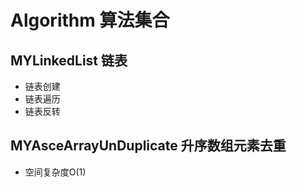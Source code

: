 # Algorithm 算法集合


## MYLinkedList 链表
* 链表创建
* 链表遍历
* 链表反转

## MYAsceArrayUnDuplicate 升序数组元素去重
* 空间复杂度O(1)
